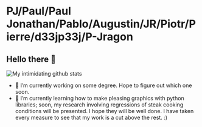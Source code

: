 
# PJ/Paul/Paul Jonathan/Pablo/Augustin/JR/Piotr/Pierre/d33jp33j/P-Jragon

## Hello there 👋

![My intimidating github stats](https://github-readme-stats.vercel.app/api?username=pauljgy)

- 🔭 I’m currently working on some degree. Hope to figure out which one soon.
- 🌱 I’m currently learning how to make pleasing graphics with python libraries; soon, my research involving regressions of steak cooking conditions will be presented. I hope they will be well done. I have taken every measure to see that my work is a cut above the rest. :)
